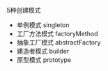 5种创建模式
- 单例模式 singleton
- 工厂方法模式 factoryMethod
- 抽象工厂模式 abstractFactory
- 建造者模式 builder
- 原型模式 prototype
